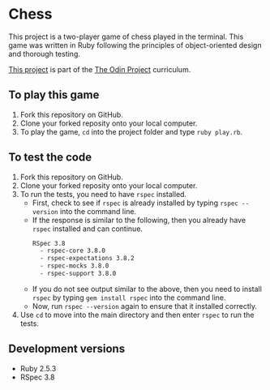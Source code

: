# Chess

This project is a two-player game of chess played in the terminal. This game was written in Ruby following the principles of object-oriented design and thorough testing.

[This project](https://www.theodinproject.com/courses/ruby-programming/lessons/ruby-final-project?ref=lnav) is part of the [The Odin Project](https://www.theodinproject.com) curriculum.

## To play this game

1. Fork this repository on GitHub.
2. Clone your forked reposity onto your local computer.
3. To play the game, `cd` into the project folder and type `ruby play.rb`.

## To test the code

1. Fork this repository on GitHub.
2. Clone your forked reposity onto your local computer.
3. To run the tests, you need to have `rspec` installed.
   - First, check to see if `rspec` is already installed by typing `rspec --version` into the command line.
   - If the response is similar to the following, then you already have `rspec` installed and can continue.
      ```bash
      RSpec 3.8
        - rspec-core 3.8.0
        - rspec-expectations 3.8.2
        - rspec-mocks 3.8.0
        - rspec-support 3.8.0
      ```
   - If you do not see output similar to the above, then you need to install `rspec` by typing `gem install rspec` into the command line.
   - Now, run `rspec --version` again to ensure that it installed correctly.
4. Use `cd` to move into the main directory and then enter `rspec` to run the tests.

## Development versions
 - Ruby 2.5.3
 - RSpec 3.8